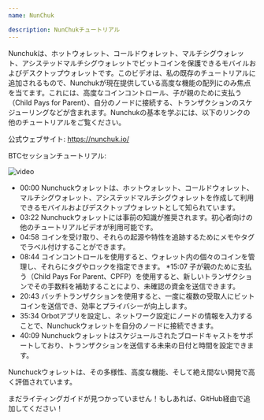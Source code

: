 ```yaml
---
name: NunChuk

description: NunChukチュートリアル
---
```


Nunchukは、ホットウォレット、コールドウォレット、マルチシグウォレット、アシステッドマルチシグウォレットでビットコインを保護できるモバイルおよびデスクトップウォレットです。このビデオは、私の既存のチュートリアルに追加されるもので、Nunchukが現在提供している高度な機能の配列にのみ焦点を当てます。これには、高度なコインコントロール、子が親のために支払う（Child Pays for Parent）、自分のノードに接続する、トランザクションのスケジューリングなどが含まれます。Nunchukの基本を学ぶには、以下のリンクの他のチュートリアルをご覧ください。

公式ウェブサイト: https://nunchuk.io/

BTCセッションチュートリアル:

![video](https://youtu.be/ugzdX0Q0Cgs?si=X-ZsK9Y_0-IHBCj4)

- 00:00 Nunchuckウォレットは、ホットウォレット、コールドウォレット、マルチシグウォレット、アシステッドマルチシグウォレットを作成して利用できるモバイルおよびデスクトップウォレットとして知られています。
- 03:22 Nunchuckウォレットには事前の知識が推奨されます。初心者向けの他のチュートリアルビデオが利用可能です。
- 04:58 コインを受け取り、それらの起源や特性を追跡するためにメモやタグでラベル付けすることができます。
- 08:44 コインコントロールを使用すると、ウォレット内の個々のコインを管理し、それらにタグやロックを指定できます。
  \*15:07 子が親のために支払う（Child Pays For Parent、CPFP）を使用すると、新しいトランザクションでその手数料を補助することにより、未確認の資金を送信できます。
- 20:43 バッチトランザクションを使用すると、一度に複数の受取人にビットコインを送信でき、効率とプライバシーが向上します。
- 35:34 Orbotアプリを設定し、ネットワーク設定にノードの情報を入力することで、Nunchuckウォレットを自分のノードに接続できます。
- 40:09 Nunchuckウォレットはスケジュールされたブロードキャストをサポートしており、トランザクションを送信する未来の日付と時間を設定できます。

Nunchuckウォレットは、その多様性、高度な機能、そして絶え間ない開発で高く評価されています。

まだライティングガイドが見つかっていません！もしあれば、GitHub経由で追加してください！